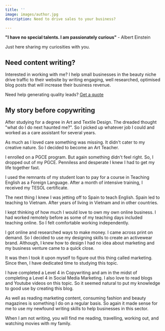 ```yaml
---
title: ''
image: images/author.jpg
description: Need to drive sales to your business?

---
```

**"I have no special talents. I am passionately curious"** - Albert Einstein

Just here sharing my curiosities with you.

## **Need content writing?**

Interested in working with me? I help small businesses in the beauty niche drive traffic to their website by writing engaging, well researched, optimised blog posts that will increase their business revenue.

Need help generating quality leads? [Get a quote](https://www.ruthchernous.com/contact/ "Contact")

## **My story before copywriting**

After studying for a degree in Art and Textile Design. The dreaded thought "what do I do next haunted me?". So I picked up whatever job I could and worked as a care assistant for several years.

As much as I loved care something was missing. It didn't cater to my creative nature. So I decided to become an Art Teacher.

I enrolled on a PGCE program. But again something didn't feel right. So, I dropped out of my PGCE. Penniless and desperate I knew I had to get my life together fast.

I used the remnants of my student loan to pay for a course in Teaching English as a Foreign Language. After a month of intensive training, I received my TESOL certificate.

The next thing I knew I was jetting off to Spain to teach English. Spain led to teaching to Vietnam. After years of living in Vietnam and in other countries.

I kept thinking of how much I would love to own my own online business. I had worked remotely before as some of my teaching days included teaching online. So I felt comfortable working independently.

I got online and researched ways to make money. I came across print on demand. So I decided to use my designing skills to create an activewear brand. Although, I knew how to design I had no idea about marketing and my business venture came to a quick close.

It was then I took it upon myself to figure out this thing called marketing. Since then, I have dedicated time to studying this topic.

I have completed a Level 4 in Copywriting and am in the midst of completing a Level 4 in Social Media Marketing. I also love to read blogs and Youtube videos on this topic. So it seemed natural to put my knowledge to good use by creating this blog.

As well as reading marketing content, consuming fashion and beauty magazines is something I do on a regular basis. So again it made sense for me to use my newfound writing skills to help businesses in this sector.

When I am not writing,  you will find me reading, travelling, working out, and watching movies with my family.